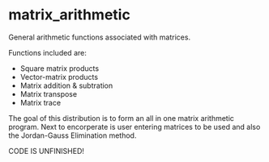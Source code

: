 # matrix_arithmetic
General arithmetic functions associated with matrices.

Functions included are:

- Square matrix products
- Vector-matrix products
- Matrix addition & subtration
- Matrix transpose
- Matrix trace

The goal of this distribution is to form an all in one matrix arithmetic program.
Next to encorperate is user entering matrices to be used and also the Jordan-Gauss Elimination method.

CODE IS UNFINISHED!
